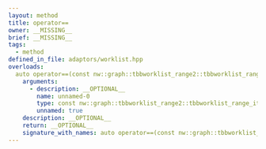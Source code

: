 ```yaml
---
layout: method
title: operator==
owner: __MISSING__
brief: __MISSING__
tags:
  - method
defined_in_file: adaptors/worklist.hpp
overloads:
  auto operator==(const nw::graph::tbbworklist_range2::tbbworklist_range_iterator2::end_sentinel_type &) const:
    arguments:
      - description: __OPTIONAL__
        name: unnamed-0
        type: const nw::graph::tbbworklist_range2::tbbworklist_range_iterator2::end_sentinel_type &
        unnamed: true
    description: __OPTIONAL__
    return: __OPTIONAL__
    signature_with_names: auto operator==(const nw::graph::tbbworklist_range2::tbbworklist_range_iterator2::end_sentinel_type &) const
---
```


